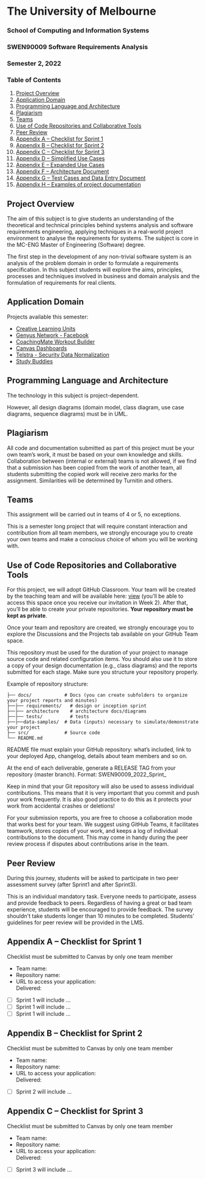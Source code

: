 # The University of Melbourne

### School of Computing and Information Systems 
### SWEN90009 Software Requirements Analysis
### Semester 2, 2022

### Table of Contents

1. [Project Overview](#project-overview)
2. [Application Domain](#application-domain)
3. [Programming Language and Architecture](#programming-language-and-architecture)
4. [Plagiarism](#plagiarism)
5. [Teams](#teams)
6. [Use of Code Repositories and Collaborative Tools](#use-of-code-repositories-and-collaborative-tools)
7. [Peer Review](#peer-review)
8. [Appendix A – Checklist for Sprint 1](#appendix-a--checklist-for-sprint-1)
9. [Appendix B – Checklist for Sprint 2](#appendix-b--checklist-for-sprint-2)
10. [Appendix C – Checklist for Sprint 3](#appendix-c--checklist-for-sprint-3)
11. [Appendix D – Simplified Use Cases](#appendix-d--simplified-use-cases)
12. [Appendix E – Expanded Use Cases](#appendix-e--expanded-use-cases)
13. [Appendix F – Architecture Document](#appendix-f--architecture-document)
14. [Appendix G – Test Cases and Data Entry Document](#appendix-g--test-cases-and-data-entry-document)
15. [Appendix H – Examples of project documentation](#appendix-h--examples-of-project-documentation)

## Project Overview

The aim of this subject is to give students an understanding of the theoretical and technical principles behind systems analysis and software requirements engineering, applying techniques in a real-world project environment to analyse the requirements for systems. The subject is core in the MC-ENG Master of Engineering (Software) degree.

The first step in the development of any non-trivial software system is an analysis of the problem domain in order to formulate a requirements specification. In this subject students will explore the aims, principles, processes and techniques involved in business and domain analysis and the formulation of requirements for real clients. 

## Application Domain

Projects available this semester:

- [Creative Learning Units](1_project.md)
- [Genyus Network - Facebook](2_project.md)
- [CoachingMate Workout Builder](3_project.md)
- [Canvas Dashboards](4_project.md)
- [Telstra - Security Data Normalization](5_project.md)
- [Study Buddies](6_travel_system.md)

## Programming Language and Architecture

The technology in this subject is project-dependent.

However, all design diagrams (domain model, class diagram, use case diagrams, sequence diagrams) must be in UML.

## Plagiarism

All code and documentation submitted as part of this project must be your own team’s work, it must be based on your own 
knowledge and skills. Collaboration between (internal or external) teams is not allowed, if we find that a submission has been copied from the 
work of another team, all students submitting the copied work will receive zero marks for the assignment. Similarities 
will be determined by Turnitin and others.

## Teams

This assignment will be carried out in teams of 4 or 5, no exceptions. 

This is a semester long project that will require constant interaction and contribution from all team members, we 
strongly encourage you to create your own teams and make a conscious choice of whom you will be working with. 

## Use of Code Repositories and Collaborative Tools

For this project, we will adopt GitHub Classroom. Your team will be created by the teaching team and will be available
here: [view](https://github.com/SWEN90009-2022) (you’ll be able to access this space once you receive our invitation in 
Week 2). After that, you’ll be able to create your private repositories. **Your repository must be kept as private**.

Once your team and repository are created, we strongly encourage you to explore the Discussions and the Projects tab 
available on your GitHub Team space.

This repository must be used for the duration of your project to manage source code and related configuration items. 
You should also use it to store a copy of your design documentation (e.g., class diagrams) and the reports submitted for 
each stage. Make sure you structure your repository properly.

Example of repository structure:
````
├── docs/            # Docs (you can create subfolders to organize your project reports and minutes)   
├──├── requirements/   # design or inception sprint  
├──├── architecture    # architecture docs/diagrams
├──├── tests/          # tests
├──├──data-samples/  # Data (inputs) necessary to simulate/demonstrate your project   
├── src/             # Source code   
└── README.md
````

README file must explain your GitHub repository: what’s included, link to your deployed App, changelog, details about 
team members and so on.

At the end of each deliverable, generate a RELEASE TAG from your repository (master branch).
Format: SWEN90009\_2022\_Sprint<number>\_<team name>

Keep in mind that your Git repository will also be used to assess individual contributions. This means that it is very 
important that you commit and push your work frequently. It is also good practice to do this as it protects your work 
from accidental crashes or deletions!

For your submission reports, you are free to choose a collaboration mode that works best for your team. We suggest using 
GitHub Teams, it facilitates teamwork, stores copies of your work, and keeps a log of individual contributions to the 
document. This may come in handy during the peer review process if disputes about contributions arise in the team.

## Peer Review

During this journey, students will be asked to participate in two peer assessment survey (after Sprint1 and after Sprint3).

This is an individual mandatory task. Everyone needs to participate, assess and provide feedback to peers. Regardless 
of having a great or bad team experience, students will be encouraged to provide feedback. The survey shouldn't take 
students longer than 10 minutes to be completed. Students’ guidelines for peer review will be provided in the LMS.


## Appendix A – Checklist for Sprint 1

Checklist must be submitted to Canvas by only one team member

- Team name:
- Repository name:
- URL to access your application:  
Delivered:
- [ ] Sprint 1 will include ...
- [ ] Sprint 1 will include ...
- [ ] Sprint 1 will include ...

## Appendix B – Checklist for Sprint 2

Checklist must be submitted to Canvas by only one team member

- Team name:
- Repository name:
- URL to access your application:  
Delivered:
- [ ] Sprint 2 will include ...

## Appendix C – Checklist for Sprint 3

Checklist must be submitted to Canvas by only one team member

- Team name:
- Repository name:
- URL to access your application:  
Delivered:
- [ ] Sprint 3 will include ...


